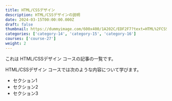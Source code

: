 ```yaml
---
title: HTML/CSSデザイン
description: HTML/CSSデザインの説明
date: 2024-03-15T00:00:00.000Z
draft: false
thumbnail: https://dummyimage.com/600x400/1A202C/EDF2F7?text=HTML%2FCSS%E3%83%87%E3%82%B6%E3%82%A4%E3%83%B3
categories: ['category-14', 'category-15', 'category-16']
courses: ['course-27']
weight: 2
---
```


これは HTML/CSSデザイン コースの記事の一覧です。

  HTML/CSSデザイン コースでは次のような内容について学びます。

  - セクション1
  - セクション2
  - セクション3